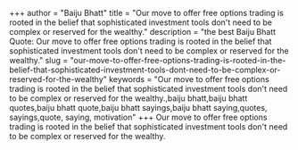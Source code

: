 +++
author = "Baiju Bhatt"
title = "Our move to offer free options trading is rooted in the belief that sophisticated investment tools don't need to be complex or reserved for the wealthy."
description = "the best Baiju Bhatt Quote: Our move to offer free options trading is rooted in the belief that sophisticated investment tools don't need to be complex or reserved for the wealthy."
slug = "our-move-to-offer-free-options-trading-is-rooted-in-the-belief-that-sophisticated-investment-tools-dont-need-to-be-complex-or-reserved-for-the-wealthy"
keywords = "Our move to offer free options trading is rooted in the belief that sophisticated investment tools don't need to be complex or reserved for the wealthy.,baiju bhatt,baiju bhatt quotes,baiju bhatt quote,baiju bhatt sayings,baiju bhatt saying,quotes, sayings,quote, saying, motivation"
+++
Our move to offer free options trading is rooted in the belief that sophisticated investment tools don't need to be complex or reserved for the wealthy.
